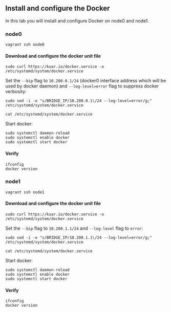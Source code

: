 ## Install and configure the Docker

In this lab you will install and configure Docker on node0 and node1.

### node0

```
vagrant ssh node0
```

#### Download and configure the docker unit file

```
sudo curl https://kuar.io/docker.service -o /etc/systemd/system/docker.service
```

Set the `--bip` flag to `10.200.0.1/24` (docker0 interface address which will be used by docker daemon) and `--log-level=error` flag to suppress docker verbosity:

```
sudo sed -i -e "s/BRIDGE_IP/10.200.0.1\/24 --log-level=error/g;" /etc/systemd/system/docker.service
```
```
cat /etc/systemd/system/docker.service
```

Start docker:

```
sudo systemctl daemon-reload
sudo systemctl enable docker
sudo systemctl start docker
```

#### Verify

```
ifconfig
docker version
```

### node1

```
vagrant ssh node1
```

#### Download and configure the docker unit file

```
sudo curl https://kuar.io/docker.service -o /etc/systemd/system/docker.service
```

Set the `--bip` flag to `10.200.1.1/24` and `--log-level` flag to `error`:

```
sudo sed -i -e "s/BRIDGE_IP/10.200.1.1\/24 --log-level=error/g;" /etc/systemd/system/docker.service
```

```
cat /etc/systemd/system/docker.service
```

Start docker:

```
sudo systemctl daemon-reload
sudo systemctl enable docker
sudo systemctl start docker
```

#### Verify

```
ifconfig
docker version
```

